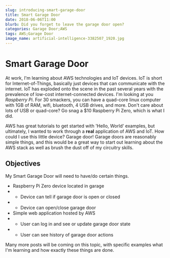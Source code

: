 ```yaml
---
slug: introducing-smart-garage-door
title: Smart Garage Door
date: 2018-06-06T11:00
blurb: Did you forget to leave the garage door open?
categories: Garage Door;AWS
tags: AWS;Garage Door
image_name: artificial-intelligence-3382507_1920.jpg
---
```


# Smart Garage Door

At work, I'm learning about AWS technologies and IoT devices. IoT is short for Internet-of-Things, basically just devices that can communicate with the internet. IoT has exploded onto the scene in the past several years with the prevalence of low-cost internet-connected devices. I'm looking at you *Raspberry Pi*. For 30 smackers, you can have a quad-core linux computer with 1GB of RAM, wifi, bluetooth, 4 USB drives, and more. Don't care about lots of USB or quad-core? Go snag a $10 Raspberry Pi Zero, which is what I did.

AWS has great tutorials to get started with 'Hello, World' examples, but ultimately, I wanted to work through a **real** application of AWS and IoT. How could I use this little device? Garage door! Garage doors are reasonably simple things, and this would be a great way to start out learning about the AWS stack as well as brush the dust off of my circuitry skills.

## Objectives

My Smart Garage Door will need to have/do certain things.

* Raspberry Pi Zero device located in garage
* * Device can tell if garage door is open or closed
* * Device can open/close garage door
* Simple web application hosted by AWS
* * User can log in and see or update garage door state
* * User can see history of garage door actions

Many more posts will be coming on this topic, with specific examples what I'm learning and how exactly these things are done.